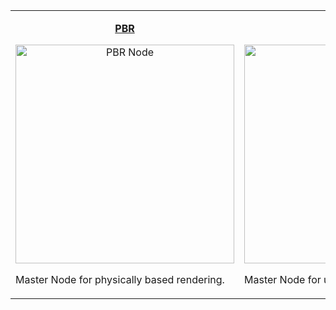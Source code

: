 <table align="center">
    <tr><tr valign="top">
        <td width="354"><p align="center"><b><a href="https://github.com/Unity-Technologies/ShaderGraph/wiki/PBR-Master-Node">PBR</a></b></p>
<p align="center"><a href="https://github.com/Unity-Technologies/ShaderGraph/wiki/PBR-Master-Node"><img src="https://github.com/Unity-Technologies/ShaderGraph/wiki/Images/NodeLibrary/Nodes/Thumbnails/PBRMasterNodeThumb.png" alt="PBR Node" height="350" width="350"></a></p>
<p align="left">Master Node for physically based rendering.</p></td>
        <td width="354"><p align="center"><b><a href="https://github.com/Unity-Technologies/ShaderGraph/wiki/Unlit-Master-Node">Unlit</a></b></p>
<p align="center"><a href="https://github.com/Unity-Technologies/ShaderGraph/wiki/Unlit-Master-Node"><img src="https://github.com/Unity-Technologies/ShaderGraph/wiki/Images/NodeLibrary/Nodes/Thumbnails/UnlitMasterNodeThumb.png" alt="Unlit Node" height="350" width="350"></a></p>
<p align="left">Master Node for unlit materials.</p></td>
    </tr>
</table>
